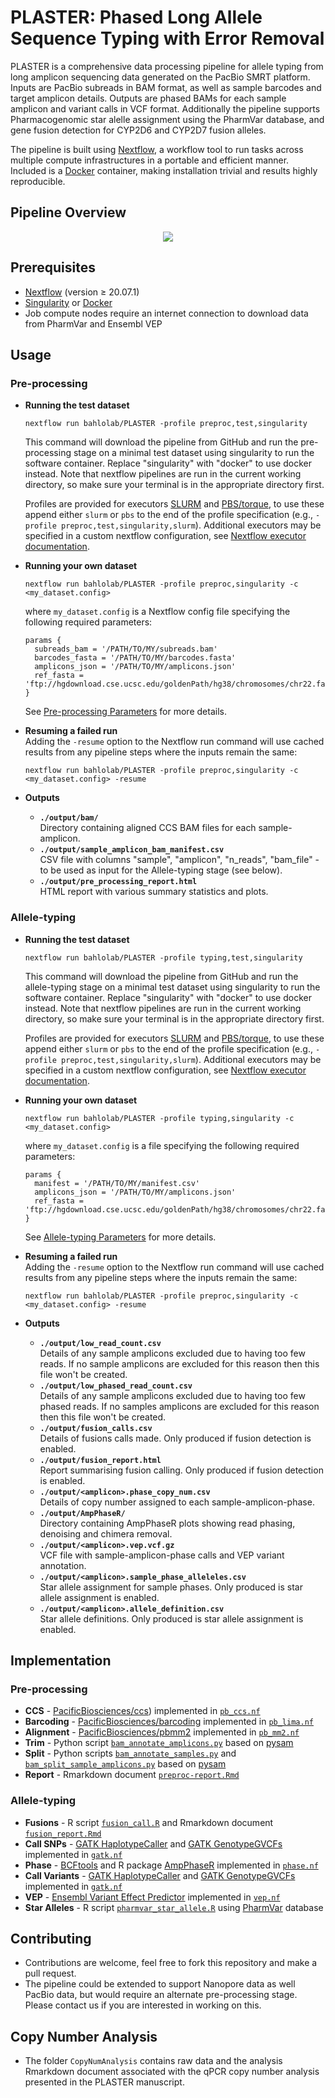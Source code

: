 # **PLASTER**: Phased Long Allele Sequence Typing with Error Removal

PLASTER is a comprehensive data processing pipeline for allele typing from long amplicon sequencing data generated on the PacBio SMRT platform. Inputs are PacBio subreads in BAM format, as well as sample barcodes and target amplicon details. Outputs are phased BAMs for each sample amplicon and variant calls in VCF format. Additionally the pipeline supports Pharmacogenomic star alelle assignment using the PharmVar database, and gene fusion detection for CYP2D6 and CYP2D7 fusion alleles.

The pipeline is built using [Nextflow](https://nextflow.io/), a workflow tool to run tasks across multiple compute infrastructures in a  portable and efficient manner. Included is a [Docker](https://www.docker.com/) container, making installation trivial and results highly reproducible. 

## Pipeline Overview
<p align="center"><img src="doc/diagram.png"/></p>

## Prerequisites

* [Nextflow](https://nextflow.io/) (version ≥ 20.07.1)
* [Singularity](https://sylabs.io/guides/3.0/user-guide/index.html) or [Docker](https://www.docker.com/)
* Job compute nodes require an internet connection to download data from PharmVar and Ensembl VEP

## Usage

### Pre-processing

* **Running the test dataset**
  ```
  nextflow run bahlolab/PLASTER -profile preproc,test,singularity
  ```
  This command will download the pipeline from GitHub and run the pre-processing stage on a minimal test dataset using singularity to run the software container. Replace "singularity" with "docker" to use docker instead. Note that nextflow pipelines are run in the current working directory, so make sure your terminal is in the appropriate directory first.  
  
  Profiles are provided for executors [SLURM](https://slurm.schedmd.com/documentation.html) and [PBS/torque](http://en.wikipedia.org/wiki/Portable_Batch_System), to use these append either `slurm` or `pbs` to the end of the profile specification (e.g., `-profile preproc,test,singularity,slurm`). Additional executors may be specified in a custom nextflow configuration, see [Nextflow executor documentation](https://www.nextflow.io/docs/latest/executor.html).
* **Running your own dataset**
  ```
  nextflow run bahlolab/PLASTER -profile preproc,singularity -c <my_dataset.config>
  ```
  where `my_dataset.config` is a Nextflow config file specifying the following required parameters:
  ```Nextflow
  params {
    subreads_bam = '/PATH/TO/MY/subreads.bam'
    barcodes_fasta = '/PATH/TO/MY/barcodes.fasta'
    amplicons_json = '/PATH/TO/MY/amplicons.json'
    ref_fasta = 'ftp://hgdownload.cse.ucsc.edu/goldenPath/hg38/chromosomes/chr22.fa.gz'
  }
  ```
  See [Pre-processing Parameters](doc/preproc.md) for more details.
* **Resuming a failed run**  
  Adding the `-resume` option to the Nextflow run command will use cached results from any pipeline steps where the inputs remain the same:
  ```
  nextflow run bahlolab/PLASTER -profile preproc,singularity -c <my_dataset.config> -resume
  ```
* **Outputs**  
  * **`./output/bam/`**  
    Directory containing aligned CCS BAM files for each sample-amplicon.
  * **`./output/sample_amplicon_bam_manifest.csv`**  
    CSV file with columns "sample", "amplicon", "n_reads", "bam_file" - to be used as input for the Allele-typing stage (see below).
  * **`./output/pre_processing_report.html`**  
    HTML report with various summary statistics and plots.

### Allele-typing

* **Running the test dataset**
  ```
  nextflow run bahlolab/PLASTER -profile typing,test,singularity
  ```
  This command will download the pipeline from GitHub and run the allele-typing stage on a minimal test dataset using singularity to run the software container. Replace "singularity" with "docker" to use docker instead. Note that nextflow pipelines are run in the current working directory, so make sure your terminal is in the appropriate directory first.
  
  Profiles are provided for executors [SLURM](https://slurm.schedmd.com/documentation.html) and [PBS/torque](http://en.wikipedia.org/wiki/Portable_Batch_System), to use these append either `slurm` or `pbs` to the end of the profile specification (e.g., `-profile preproc,test,singularity,slurm`). Additional executors may be specified in a custom nextflow configuration, see [Nextflow executor documentation](https://www.nextflow.io/docs/latest/executor.html).
* **Running your own dataset**
  ```
  nextflow run bahlolab/PLASTER -profile typing,singularity -c <my_dataset.config>
  ```
  where `my_dataset.config` is a file specifying the following required parameters:
  ```Nextflow
  params {
    manifest = '/PATH/TO/MY/manifest.csv'
    amplicons_json = '/PATH/TO/MY/amplicons.json'
    ref_fasta = 'ftp://hgdownload.cse.ucsc.edu/goldenPath/hg38/chromosomes/chr22.fa.gz'
  }
  ```
  See [Allele-typing Parameters](doc/typing.md) for more details.
* **Resuming a failed run**  
  Adding the `-resume` option to the Nextflow run command will use cached results from any pipeline steps where the inputs remain the same:
  ```
  nextflow run bahlolab/PLASTER -profile preproc,singularity -c <my_dataset.config> -resume
  ```
* **Outputs**  
  * **`./output/low_read_count.csv`**  
    Details of any sample amplicons excluded due to having too few reads. If no sample amplicons are excluded for this reason then this file won't be created.
  * **`./output/low_phased_read_count.csv`**  
    Details of any sample amplicons excluded due to having too few phased reads. If no samples amplicons are excluded for this reason then this file won't be created.
  * **`./output/fusion_calls.csv`**  
    Details of fusions calls made. Only produced if fusion detection is enabled.
  * **`./output/fusion_report.html`**  
    Report summarising fusion calling. Only produced if fusion detection is enabled.
  * **`./output/<amplicon>.phase_copy_num.csv`**  
    Details of copy number assigned to each sample-amplicon-phase.
  * **`./output/AmpPhaseR/`**  
    Directory containing AmpPhaseR plots showing read phasing, denoising and chimera removal.
  * **`./output/<amplicon>.vep.vcf.gz`**  
  VCF file with sample-amplicon-phase calls and VEP variant annotation.
  * **`./output/<amplicon>.sample_phase_alleleles.csv`**  
  Star allele assignment for sample phases. Only produced is star allele assignment is enabled.
  * **`./output/<amplicon>.allele_definition.csv`**  
  Star allele definitions. Only produced is star allele assignment is enabled.
    
    

## Implementation

### Pre-processing

* **CCS** - [PacificBiosciences/ccs](https://github.com/PacificBiosciences/ccs)) implemented in [`pb_ccs.nf`](nf/preproc/pb_ccs.nf)
* **Barcoding** - [PacificBiosciences/barcoding](https://github.com/PacificBiosciences/barcoding) implemented in [`pb_lima.nf`](nf/preproc/pb_lima.nf)
* **Alignment** - [PacificBiosciences/pbmm2](https://github.com/PacificBiosciences/pbmm2) implemented in [`pb_mm2.nf`](nf/preproc/pb_mm2.nf)
* **Trim** - Python script [`bam_annotate_amplicons.py`](bin/bam_annotate_samples.py) based on [pysam](https://github.com/pysam-developers/pysam)
* **Split** - Python scripts [`bam_annotate_samples.py`](bin/bam_annotate_samples.py) and [`bam_split_sample_amplicons.py`](bin/bam_split_sample_amplicons.py) based on [pysam](https://github.com/pysam-developers/pysam)
* **Report** - Rmarkdown document [`preproc-report.Rmd`](bin/preproc-report.Rmd)

### Allele-typing

* **Fusions** - R script [`fusion_call.R`](bin/fusion_call.R) and Rmarkdown document [`fusion_report.Rmd`](bin/fusion_report.Rmd)
* **Call SNPs** - [GATK HaplotypeCaller](https://gatk.broadinstitute.org/hc/en-us/articles/4404604697243-HaplotypeCaller) and [GATK GenotypeGVCFs](https://gatk.broadinstitute.org/hc/en-us/articles/4404607598875-GenotypeGVCFs) implemented in [`gatk.nf`](nf/typing/gatk.nf)
* **Phase** - [BCFtools](http://samtools.github.io/bcftools/bcftools.html) and R package [AmpPhaseR](AmpPhaseR) implemented in [`phase.nf`](nf/typing/phase.nf)
* **Call Variants** - [GATK HaplotypeCaller](https://gatk.broadinstitute.org/hc/en-us/articles/4404604697243-HaplotypeCaller) and [GATK GenotypeGVCFs](https://gatk.broadinstitute.org/hc/en-us/articles/4404607598875-GenotypeGVCFs) implemented in [`gatk.nf`](nf/typing/gatk.nf)
* **VEP** - [Ensembl Variant Effect Predictor](https://www.ensembl.org/info/docs/tools/vep/index.html) implemented in [`vep.nf`](nf/typing/vep.nf)
* **Star Alleles** - R script [`pharmvar_star_allele.R`](bin/pharmvar_star_allele.R) using [PharmVar](https://www.pharmvar.org/) database

## Contributing
* Contributions are welcome, feel free to fork this repository and make a pull request.
* The pipeline could be extended to support Nanopore data as well PacBio data, but would require an alternate pre-processing stage. Please contact us if you are interested in working on this.

## Copy Number Analysis
* The folder `CopyNumAnalysis` contains raw data and the analysis Rmarkdown document associated with the qPCR copy number analysis presented in the PLASTER manuscript.
